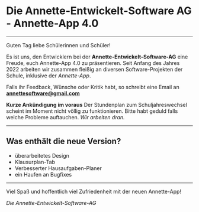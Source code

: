 # Die Annette-Entwickelt-Software AG - Annette-App 4.0
  
  
   
______
  
Guten Tag liebe Schülerinnen und Schüler!
  
Es ist uns, den Entwicklern bei der **Annette-Entwickelt-Software-AG** eine Freude, euch Annette-App 4.0 zu präsentieren.
Seit Anfang des Jahres 2022 arbeiten wir zusammen fleißig an diversen Software-Projekten der Schule, inklusive der *Annette-App*.
  
Falls ihr Feedback, Wünsche oder Kritik habt, so schreibt eine Email an **<annettesoftware@gmail.com>**
  
  
**Kurze Ankündigung im voraus**
Der Stundenplan zum Schuljahreswechsel scheint im Moment nicht völlig zu funktionieren. 
Bitte habt geduld falls welche Probleme auftauchen.
*Wir arbeiten dran.*
  
  
______  
  

## Was enthält die neue Version?

- überarbeitetes Design
- Klausurplan-Tab
- Verbesserter Hausaufgaben-Planer
- ein Haufen an Bugfixes
  
  
______
  
  
Viel Spaß und hoffentlich viel Zufriedenheit mit der neuen Annette-App!

*Die Annette-Entwickelt-Software-AG*
